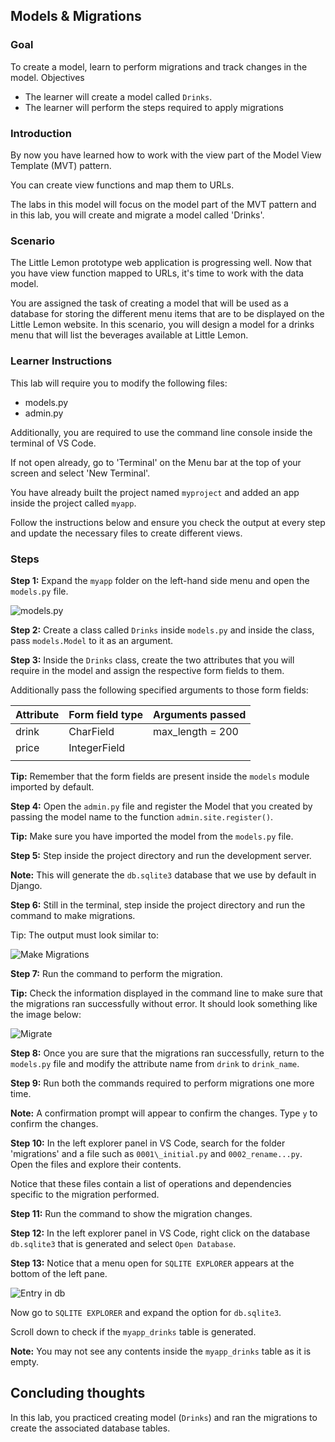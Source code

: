 ## Models & Migrations

### Goal

To create a model, learn to perform migrations and track changes in the model. Objectives

- The learner will create a model called `Drinks`.
- The learner will perform the steps required to apply migrations

### Introduction

By now you have learned how to work with the view part of the Model View Template (MVT) pattern.

You can create view functions and map them to URLs.

The labs in this model will focus on the model part of the MVT pattern and in this lab, you will create and migrate a model called 'Drinks'.

### Scenario

The Little Lemon prototype web application is progressing well. Now that you have view function mapped to URLs, it's time to work with the data model.

You are assigned the task of creating a model that will be used as a database for storing the different menu items that are to be displayed on the Little Lemon website. In this scenario, you will design a model for a drinks menu that will list the beverages available at Little Lemon.

### Learner Instructions

This lab will require you to modify the following files:

- models.py
- admin.py

Additionally, you are required to use the command line console inside the terminal of VS Code.

If not open already, go to 'Terminal' on the Menu bar at the top of your screen and select 'New Terminal'.

You have already built the project named `myproject` and added an app inside the project called `myapp`.

Follow the instructions below and ensure you check the output at every step and update the necessary files to create different views.

### Steps

**Step 1:**
Expand the `myapp` folder on the left-hand side menu and open the `models.py` file.

![models.py](assets/dir.png)

**Step 2:**
Create a class called `Drinks` inside `models.py` and inside the class, pass `models.Model` to it as an argument.

**Step 3:**
Inside the `Drinks` class, create the two attributes that you will require in the model and assign the respective form fields to them.

Additionally pass the following specified arguments to those form fields:

| **Attribute** | **Form field type** | **Arguments passed** |
| ------------- | ------------------- | -------------------- |
| drink         | CharField           | max_length = 200     |
| price         | IntegerField        |
|  |

**Tip:** Remember that the form fields are present inside the `models` module imported by default.

**Step 4:**
Open the `admin.py` file and register the Model that you created by passing the model name to the function `admin.site.register()`.

**Tip:** Make sure you have imported the model from the `models.py` file.

**Step 5:** Step inside the project directory and run the development server.

**Note:** This will generate the `db.sqlite3` database that we use by default in Django.

**Step 6:**
Still in the terminal, step inside the project directory and run the command to make migrations.

Tip: The output must look similar to:

![Make Migrations](assets/makemig.png)

**Step 7:**
Run the command to perform the migration.

**Tip:** Check the information displayed in the command line to make sure that the migrations ran successfully without error. It should look something like the image below:

![Migrate](assets/mig.png)

**Step 8:**
Once you are sure that the migrations ran successfully, return to the `models.py` file and modify the attribute name from `drink` to `drink_name`.

**Step 9:**
Run both the commands required to perform migrations one more time.

**Note:** A confirmation prompt will appear to confirm the changes. Type `y` to confirm the changes.

**Step 10:**
In the left explorer panel in VS Code, search for the folder 'migrations' and a file such as `0001\_initial.py` and `0002_rename...py`. Open the files and explore their contents.

Notice that these files contain a list of operations and dependencies specific to the migration performed.

**Step 11:**
Run the command to show the migration changes.

**Step 12:**
In the left explorer panel in VS Code, right click on the database `db.sqlite3` that is generated and select `Open Database`.

**Step 13:**
Notice that a menu open for `SQLITE EXPLORER` appears at the bottom of the left pane.

![Entry in db](assets/db.png)

Now go to `SQLITE EXPLORER` and expand the option for `db.sqlite3`.

Scroll down to check if the `myapp_drinks` table is generated.

**Note:** You may not see any contents inside the `myapp_drinks` table as it is empty.

## Concluding thoughts

In this lab, you practiced creating model (`Drinks`) and ran the migrations to create the associated database tables.
